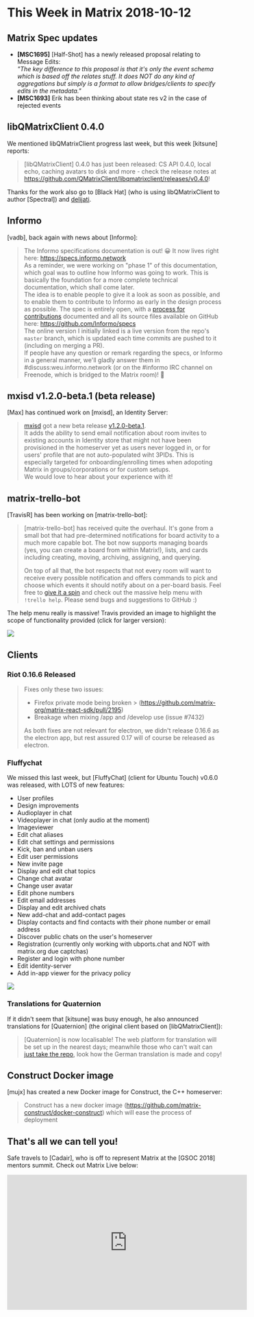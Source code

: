 # This Week in Matrix 2018-10-12

## Matrix Spec updates

* **[MSC1695]** [Half-Shot] has a newly released proposal relating to Message Edits:  
  *"The key difference to this proposal is that it's only the event schema which is based off the relates stuff. It does NOT do any kind of aggregations but simply is a format to allow bridges/clients to specify edits in the metadata."*
* **[MSC1693]** Erik has been thinking about state res v2 in the case of rejected events

## libQMatrixClient 0.4.0

We mentioned libQMatrixClient progress last week, but this week [kitsune] reports:

> [libQMatrixClient] 0.4.0 has just been released: CS API 0.4.0, local echo, caching avatars to disk and more - check the release notes at <https://github.com/QMatrixClient/libqmatrixclient/releases/v0.4.0>!

Thanks for the work also go to [Black Hat] (who is using libQMatrixClient to author [Spectral]) and [delijati](https://github.com/delijati).

## Informo

[vadb], back again with news about [Informo]:

> The Informo specifications documentation is out! 😀 It now lives right here: <https://specs.informo.network>  
> As a reminder, we were working on "phase 1" of this documentation, which goal was to outline how Informo was going to work. This is basically the foundation for a more complete technical documentation, which shall come later.  
> The idea is to enable people to give it a look as soon as possible, and to enable them to contribute to Informo as early in the design process as possible. The spec is entirely open, with a [process for contributions](https://specs.informo.network/introduction/scsp/) documented and all its source files available on GitHub here: <https://github.com/Informo/specs>  
> The online version I initially linked is a live version from the repo's `master` branch, which is updated each time commits are pushed to it (including on merging a PR).  
> If people have any question or remark regarding the specs, or Informo in a general manner, we'll gladly answer them in #discuss:weu.informo.network (or on the #informo IRC channel on Freenode, which is bridged to the Matrix room)! 🙂

## mxisd v1.2.0-beta.1 (beta release)

[Max] has continued work on [mxisd], an Identity Server:

>[mxisd](https://github.com/kamax-matrix/mxisd) got a new beta release [v1.2.0-beta.1](https://github.com/kamax-matrix/mxisd/releases/tag/v1.2.0-beta.1).  
> It adds the ability to send email notification about room invites to existing accounts in Identity store that might not have been provisioned in the homeserver yet as users never logged in, or for users' profile that are not auto-populated wiht 3PIDs. This is especially targeted for onboarding/enrolling times when adopoting Matrix in groups/corporations or for custom setups.  
> We would love to hear about your experience with it!

## matrix-trello-bot

[TravisR] has been working on [matrix-trello-bot]:

> [matrix-trello-bot] has received quite the overhaul. It's gone from a small bot that had pre-determined notifications for board activity to a much more capable bot. The bot now supports managing boards (yes, you can create a board from within Matrix!), lists, and cards including creating, moving, archiving, assigning, and querying.
>
> On top of all that, the bot respects that not every room will want to receive every possible notification and offers commands to pick and choose which events it should notify about on a per-board basis. Feel free to [give it a spin](https://t2bot.io/trellobot/) and check out the massive help menu with `!trello help`. Please send bugs and suggestions to GitHub :)

The help menu really is massive! Travis provided an image to highlight the scope of functionality provided (click for larger version):

![](../matrix-trello-bot-2018-10-12.png)

## Clients

### Riot 0.16.6 Released

> Fixes only these two issues:
> 
> * Firefox private mode being broken > (https://github.com/matrix-org/matrix-react-sdk/pull/2195)
> * Breakage when mixing /app and /develop use (issue #7432)
> 
> As both fixes are not relevant for electron, we didn't release 0.16.6 as the electron app, but rest assured 0.17 will of course be released as electron.

### Fluffychat

We missed this last week, but [FluffyChat] (client for Ubuntu Touch) v0.6.0 was released, with LOTS of new features:

* User profiles
* Design improvements
* Audioplayer in chat
* Videoplayer in chat (only audio at the moment)
* Imageviewer
* Edit chat aliases
* Edit chat settings and permissions
* Kick, ban and unban users
* Edit user permissions
* New invite page
* Display and edit chat topics
* Change chat avatar
* Change user avatar
* Edit phone numbers
* Edit email addresses
* Display and edit archived chats
* New add-chat and add-contact pages
* Display contacts and find contacts with their phone number or email address
* Discover public chats on the user's homeserver
* Registration (currently only working with ubports.chat and NOT with matrix.org due captchas)
* Register and login with phone number
* Edit identity-server
* Add in-app viewer for the privacy policy

![](../fluffychat-2018-10-12.png)

### Translations for Quaternion

If it didn't seem that [kitsune] was busy enough, he also announced translations for [Quaternion] (the original client based on [libQMatrixClient]):

> [Quaternion] is now localisable! The web platform for translation will be set up in the nearest days; meanwhile those who can't wait can [just take the repo](https://github.com/QMatrixClient/Quaternion/), look how the German translation is made and copy!

## Construct Docker image

[mujx] has created a new Docker image for Construct, the C++ homeserver:

> Construct has a new docker image (<https://github.com/matrix-construct/docker-construct>) which will ease the process of deployment

## That's all we can tell you!

Safe travels to [Cadair], who is off to represent Matrix at the [GSOC 2018] mentors summit. Check out Matrix Live below:

<iframe width="560" height="315" src="https://www.youtube.com/embed/hu6fgPlpqok?rel=0" frameborder="0" allow="autoplay; encrypted-media" allowfullscreen></iframe>